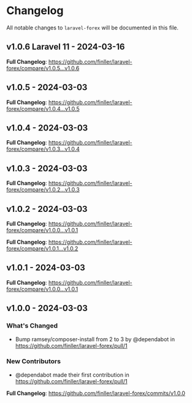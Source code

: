 # Changelog

All notable changes to `laravel-forex` will be documented in this file.

## v1.0.6 Laravel 11 - 2024-03-16

**Full Changelog**: https://github.com/finller/laravel-forex/compare/v1.0.5...v1.0.6

## v1.0.5 - 2024-03-03

**Full Changelog**: https://github.com/finller/laravel-forex/compare/v1.0.4...v1.0.5

## v1.0.4 - 2024-03-03

**Full Changelog**: https://github.com/finller/laravel-forex/compare/v1.0.3...v1.0.4

## v1.0.3 - 2024-03-03

**Full Changelog**: https://github.com/finller/laravel-forex/compare/v1.0.2...v1.0.3

## v1.0.2 - 2024-03-03

**Full Changelog**: https://github.com/finller/laravel-forex/compare/v1.0.0...v1.0.1

**Full Changelog**: https://github.com/finller/laravel-forex/compare/v1.0.1...v1.0.2

## v1.0.1 - 2024-03-03

**Full Changelog**: https://github.com/finller/laravel-forex/compare/v1.0.0...v1.0.1

## v1.0.0 - 2024-03-03

### What's Changed

* Bump ramsey/composer-install from 2 to 3 by @dependabot in https://github.com/finller/laravel-forex/pull/1

### New Contributors

* @dependabot made their first contribution in https://github.com/finller/laravel-forex/pull/1

**Full Changelog**: https://github.com/finller/laravel-forex/commits/v1.0.0

